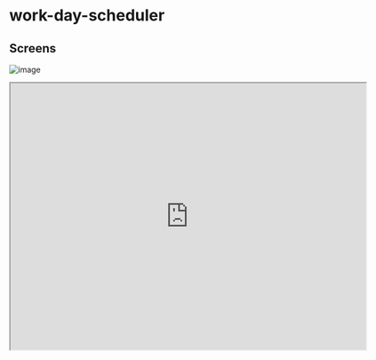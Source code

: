 # work-day-scheduler

## Screens
![image](https://user-images.githubusercontent.com/68572717/91647492-8e8de500-ea18-11ea-85dd-4f312190a601.png)

<iframe src="https://drive.google.com/file/d/1hmx3oeKk0ds6H2WidHPJACZX6KY9Ik8S/preview" width="640" height="480"></iframe>
